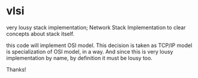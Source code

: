 vlsi
====

very lousy stack implementation; Network Stack Implementation to clear concepts about stack itself.

this code will implement OSI model. This decision is taken as TCP/IP model is specialization of OSI model, in a way. And since this is very lousy implementation by name, by definition it must be lousy too.


Thanks!
